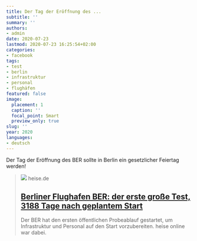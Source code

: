 ```yaml
---
title: Der Tag der Eröffnung des ...
subtitle: ''
summary: ''
authors:
- admin
date: 2020-07-23
lastmod: 2020-07-23 16:25:54+02:00
categories:
- facebook
tags:
- test
- berlin
- infrastruktur
- personal
- flughäfen
featured: false
image:
  placement: 1
  caption: ''
  focal_point: Smart
  preview_only: true
slug: ''
year: 2020
languages:
- deutsch
---
```


Der Tag der Eröffnung des BER sollte in Berlin ein gesetzlicher Feiertag werden!
> [![](https://heise.cloudimg.io/bound/1200x1200/q85.png-lossy-85.webp-lossy-85.foil1/_www-heise-de_/imgs/18/2/9/4/0/6/8/9/BER_2-95c574ca8cc03ba7.jpeg)](https://www.heise.de/hintergrund/Berliner-Flughafen-BER-der-erste-grosse-Test-3188-Tage-nach-geplantem-Start-4850652.html?seite=all)
> heise.de
> ## [Berliner Flughafen BER: der erste große Test, 3188 Tage nach geplantem Start](https://www.heise.de/hintergrund/Berliner-Flughafen-BER-der-erste-grosse-Test-3188-Tage-nach-geplantem-Start-4850652.html?seite=all)
>
>Der BER hat den ersten öffentlichen Probeablauf gestartet, um Infrastruktur und Personal auf den Start vorzubereiten. heise online war dabei.